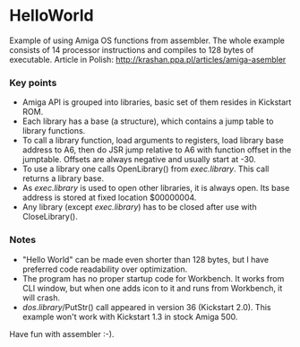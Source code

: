 # HelloWorld

Example of using Amiga OS functions from assembler. The whole example consists
of 14 processor instructions and compiles to 128 bytes of executable. Article in Polish: http://krashan.ppa.pl/articles/amiga-asembler

### Key points

* Amiga API is grouped into libraries, basic set of them resides in Kickstart ROM.
* Each library has a base (a structure), which contains a jump table to library functions.
* To call a library function, load arguments to registers, load library base address to A6, then do JSR jump relative to A6 with function offset in the jumptable. Offsets are always negative and usually start at -30.
* To use a library one calls OpenLibrary() from _exec.library_. This call returns a library base.
* As _exec.library_ is used to open other libraries, it is always open. Its base address is stored at fixed location $00000004.
* Any library (except _exec.library_) has to be closed after use with CloseLibrary().

### Notes

* "Hello World" can be made even shorter than 128 bytes, but I have preferred code readability over optimization.
* The program has no proper startup code for Workbench. It works from CLI window, but when one adds icon to it and runs from Workbench, it will crash.
* _dos.library_/PutStr() call appeared in version 36 (Kickstart 2.0). This example won't work with Kickstart 1.3 in stock Amiga 500.

Have fun with assembler :-).
